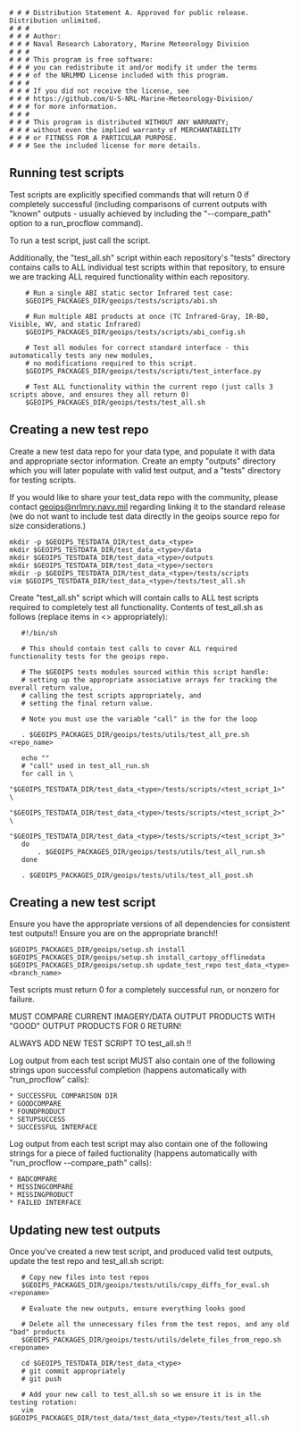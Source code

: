     # # # Distribution Statement A. Approved for public release. Distribution unlimited.
    # # # 
    # # # Author:
    # # # Naval Research Laboratory, Marine Meteorology Division
    # # # 
    # # # This program is free software:
    # # # you can redistribute it and/or modify it under the terms
    # # # of the NRLMMD License included with this program.
    # # # 
    # # # If you did not receive the license, see
    # # # https://github.com/U-S-NRL-Marine-Meteorology-Division/
    # # # for more information.
    # # # 
    # # # This program is distributed WITHOUT ANY WARRANTY;
    # # # without even the implied warranty of MERCHANTABILITY
    # # # or FITNESS FOR A PARTICULAR PURPOSE.
    # # # See the included license for more details.

Running test scripts
--------------------

Test scripts are explicitly specified commands that will return 0 if completely successful (including
comparisons of current outputs with "known" outputs - usually achieved by including the "--compare_path"
option to a run_procflow command).

To run a test script, just call the script.

Additionally, the "test_all.sh" script within each repository's "tests" directory contains calls
to ALL individual test scripts within that repository, to ensure we are tracking ALL required
functionality within each repository.

```
    # Run a single ABI static sector Infrared test case:
    $GEOIPS_PACKAGES_DIR/geoips/tests/scripts/abi.sh
    
    # Run multiple ABI products at once (TC Infrared-Gray, IR-BD, Visible, WV, and static Infrared)
    $GEOIPS_PACKAGES_DIR/geoips/tests/scripts/abi_config.sh
    
    # Test all modules for correct standard interface - this automatically tests any new modules,
    # no modifications required to this script.
    $GEOIPS_PACKAGES_DIR/geoips/tests/scripts/test_interface.py
    
    # Test ALL functionality within the current repo (just calls 3 scripts above, and ensures they all return 0)
    $GEOIPS_PACKAGES_DIR/geoips/tests/test_all.sh
```

Creating a new test repo
------------------------

Create a new test data repo for your data type, and populate it with data and appropriate sector information.
Create an empty "outputs" directory which you will later populate with valid test output, and a "tests" directory
for testing scripts.

If you would like to share your test_data repo with the community, please contact geoips@nrlmry.navy.mil
regarding linking it to the standard release (we do not want to include test data directly in the
geoips source repo for size considerations.)

```
mkdir -p $GEOIPS_TESTDATA_DIR/test_data_<type>
mkdir $GEOIPS_TESTDATA_DIR/test_data_<type>/data
mkdir $GEOIPS_TESTDATA_DIR/test_data_<type>/outputs
mkdir $GEOIPS_TESTDATA_DIR/test_data_<type>/sectors
mkdir -p $GEOIPS_TESTDATA_DIR/test_data_<type>/tests/scripts
vim $GEOIPS_TESTDATA_DIR/test_data_<type>/tests/test_all.sh
```

Create "test_all.sh" script which will contain calls to ALL test scripts required to completely
test all functionality.  Contents of test_all.sh as follows (replace items in <> appropriately):

```
   #!/bin/sh
   
   # This should contain test calls to cover ALL required functionality tests for the geoips repo.
   
   # The $GEOIPS tests modules sourced within this script handle:
   # setting up the appropriate associative arrays for tracking the overall return value,
   # calling the test scripts appropriately, and 
   # setting the final return value.
   
   # Note you must use the variable "call" in the for the loop
   
   . $GEOIPS_PACKAGES_DIR/geoips/tests/utils/test_all_pre.sh <repo_name>

   echo ""
   # "call" used in test_all_run.sh
   for call in \
               "$GEOIPS_TESTDATA_DIR/test_data_<type>/tests/scripts/<test_script_1>" \
               "$GEOIPS_TESTDATA_DIR/test_data_<type>/tests/scripts/<test_script_2>" \
               "$GEOIPS_TESTDATA_DIR/test_data_<type>/tests/scripts/<test_script_3>"
   do
       . $GEOIPS_PACKAGES_DIR/geoips/tests/utils/test_all_run.sh
   done

   . $GEOIPS_PACKAGES_DIR/geoips/tests/utils/test_all_post.sh
```

Creating a new test script
--------------------------

Ensure you have the appropriate versions of all dependencies for consistent test outputs!!
Ensure you are on the appropriate branch!!

```
$GEOIPS_PACKAGES_DIR/geoips/setup.sh install
$GEOIPS_PACKAGES_DIR/geoips/setup.sh install_cartopy_offlinedata
$GEOIPS_PACKAGES_DIR/geoips/setup.sh update_test_repo test_data_<type> <branch_name>
```

Test scripts must return 0 for a completely successful run, or nonzero for failure.

MUST COMPARE CURRENT IMAGERY/DATA OUTPUT PRODUCTS WITH "GOOD" OUTPUT PRODUCTS FOR 0 RETURN!

ALWAYS ADD NEW TEST SCRIPT TO test_all.sh !!

Log output from each test script MUST also contain one of the following strings upon successful completion
(happens automatically with "run_procflow" calls):

    * SUCCESSFUL COMPARISON DIR
    * GOODCOMPARE
    * FOUNDPRODUCT
    * SETUPSUCCESS
    * SUCCESSFUL INTERFACE

Log output from each test script may also contain one of the following strings for a piece of failed
fuctionality (happens automatically with "run_procflow --compare_path" calls):

    * BADCOMPARE
    * MISSINGCOMPARE
    * MISSINGPRODUCT
    * FAILED INTERFACE


Updating new test outputs
-------------------------

Once you've created a new test script, and produced valid test outputs, update the test repo and test_all.sh script:

```
   # Copy new files into test repos
   $GEOIPS_PACKAGES_DIR/geoips/tests/utils/copy_diffs_for_eval.sh <reponame>
   
   # Evaluate the new outputs, ensure everything looks good
   
   # Delete all the unnecessary files from the test repos, and any old "bad" products
   $GEOIPS_PACKAGES_DIR/geoips/tests/utils/delete_files_from_repo.sh <reponame>
   
   cd $GEOIPS_TESTDATA_DIR/test_data_<type>
   # git commit appropriately
   # git push
   
   # Add your new call to test_all.sh so we ensure it is in the testing rotation:
   vim $GEOIPS_PACKAGES_DIR/test_data/test_data_<type>/tests/test_all.sh
```
